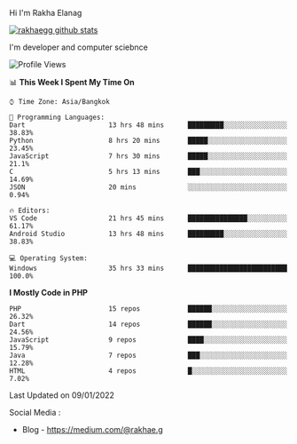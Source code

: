Hi I'm Rakha Elanag


[![rakhaegg github stats](https://github-readme-stats.vercel.app/api?username=rakhaegg)](https://github.com/rakhaegg/rakhaegg)

I'm developer and computer sciebnce



<!--START_SECTION:waka-->
![Profile Views](http://img.shields.io/badge/Profile%20Views-27-blue)

📊 **This Week I Spent My Time On** 

```text
⌚︎ Time Zone: Asia/Bangkok

💬 Programming Languages: 
Dart                     13 hrs 48 mins      █████████░░░░░░░░░░░░░░░░   38.83% 
Python                   8 hrs 20 mins       █████░░░░░░░░░░░░░░░░░░░░   23.45% 
JavaScript               7 hrs 30 mins       █████░░░░░░░░░░░░░░░░░░░░   21.1% 
C                        5 hrs 13 mins       ███░░░░░░░░░░░░░░░░░░░░░░   14.69% 
JSON                     20 mins             ░░░░░░░░░░░░░░░░░░░░░░░░░   0.94%

🔥 Editors: 
VS Code                  21 hrs 45 mins      ███████████████░░░░░░░░░░   61.17% 
Android Studio           13 hrs 48 mins      █████████░░░░░░░░░░░░░░░░   38.83%

💻 Operating System: 
Windows                  35 hrs 33 mins      █████████████████████████   100.0%

```

**I Mostly Code in PHP** 

```text
PHP                      15 repos            ██████░░░░░░░░░░░░░░░░░░░   26.32% 
Dart                     14 repos            ██████░░░░░░░░░░░░░░░░░░░   24.56% 
JavaScript               9 repos             ████░░░░░░░░░░░░░░░░░░░░░   15.79% 
Java                     7 repos             ███░░░░░░░░░░░░░░░░░░░░░░   12.28% 
HTML                     4 repos             █░░░░░░░░░░░░░░░░░░░░░░░░   7.02%

```



 Last Updated on 09/01/2022
<!--END_SECTION:waka-->

Social Media : 
- Blog - https://medium.com/@rakhae.g
